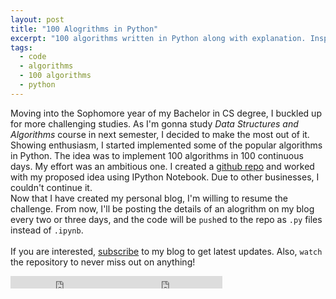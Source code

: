 ```yaml
---
layout: post
title: "100 Alogrithms in Python"
excerpt: "100 algorithms written in Python along with explanation. Inspired from 100 Algorithms in 100 Days challenge."
tags: 
  - code
  - algorithms
  - 100 algorithms
  - python
---
```

Moving into the Sophomore year of my Bachelor in CS degree, I buckled up for more challenging studies. As I'm gonna study <em>Data Structures and Algorithms</em> course in next semester, I decided to make the most out of it. Showing enthusiasm, I started implemented some of the popular algorithms in Python. The idea was to implement 100 algorithms in 100 continuous days. My effort was an ambitious one. I created a [github repo](https://github.com/rhasnainanwar/100_days_of_algorithms) and worked with my proposed idea using IPython Notebook. Due to other businesses, I couldn't continue it. <br />
Now that I have created my personal blog, I'm willing to resume the challenge. From now, I'll be posting the details of an alogrithm on my blog every two or three days, and the code will be `push`ed to the repo as `.py` files instead of `.ipynb`.<br />
<br />
If you are interested, [subscribe](https://rhasnainanwar.github.io/subscribe.html) to my blog to get latest updates. Also, `watch` the repository to never miss out on anything!
<style type="text/css">
	iframe {
		display: inline;
		margin-bottom: 5px;
		margin-right: -5px;
	}
</style>
<iframe src="https://ghbtns.com/github-btn.html?user=rhasnainanwar&repo=100_days_of_algorithms&type=star&count=true" frameborder="0" scrolling="0" width="170px" height="20px"></iframe>
<iframe src="https://ghbtns.com/github-btn.html?user=rhasnainanwar&repo=100_days_of_algorithms&type=fork&count=true" frameborder="0" scrolling="0" width="170px" height="20px"></iframe>